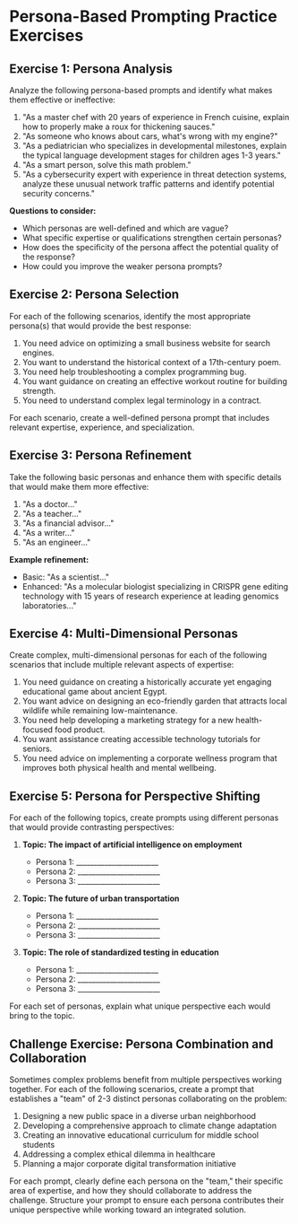 # Persona-Based Prompting Practice Exercises

## Exercise 1: Persona Analysis

Analyze the following persona-based prompts and identify what makes them effective or ineffective:

1. "As a master chef with 20 years of experience in French cuisine, explain how to properly make a roux for thickening sauces."
2. "As someone who knows about cars, what's wrong with my engine?"
3. "As a pediatrician who specializes in developmental milestones, explain the typical language development stages for children ages 1-3 years."
4. "As a smart person, solve this math problem."
5. "As a cybersecurity expert with experience in threat detection systems, analyze these unusual network traffic patterns and identify potential security concerns."

**Questions to consider:**
- Which personas are well-defined and which are vague?
- What specific expertise or qualifications strengthen certain personas?
- How does the specificity of the persona affect the potential quality of the response?
- How could you improve the weaker persona prompts?

## Exercise 2: Persona Selection

For each of the following scenarios, identify the most appropriate persona(s) that would provide the best response:

1. You need advice on optimizing a small business website for search engines.
2. You want to understand the historical context of a 17th-century poem.
3. You need help troubleshooting a complex programming bug.
4. You want guidance on creating an effective workout routine for building strength.
5. You need to understand complex legal terminology in a contract.

For each scenario, create a well-defined persona prompt that includes relevant expertise, experience, and specialization.

## Exercise 3: Persona Refinement

Take the following basic personas and enhance them with specific details that would make them more effective:

1. "As a doctor..."
2. "As a teacher..."
3. "As a financial advisor..."
4. "As a writer..."
5. "As an engineer..."

**Example refinement:**
- Basic: "As a scientist..."
- Enhanced: "As a molecular biologist specializing in CRISPR gene editing technology with 15 years of research experience at leading genomics laboratories..."

## Exercise 4: Multi-Dimensional Personas

Create complex, multi-dimensional personas for each of the following scenarios that include multiple relevant aspects of expertise:

1. You need guidance on creating a historically accurate yet engaging educational game about ancient Egypt.
2. You want advice on designing an eco-friendly garden that attracts local wildlife while remaining low-maintenance.
3. You need help developing a marketing strategy for a new health-focused food product.
4. You want assistance creating accessible technology tutorials for seniors.
5. You need advice on implementing a corporate wellness program that improves both physical health and mental wellbeing.

## Exercise 5: Persona for Perspective Shifting

For each of the following topics, create prompts using different personas that would provide contrasting perspectives:

1. **Topic: The impact of artificial intelligence on employment**
   - Persona 1: _______________________
   - Persona 2: _______________________
   - Persona 3: _______________________

2. **Topic: The future of urban transportation**
   - Persona 1: _______________________
   - Persona 2: _______________________
   - Persona 3: _______________________

3. **Topic: The role of standardized testing in education**
   - Persona 1: _______________________
   - Persona 2: _______________________
   - Persona 3: _______________________

For each set of personas, explain what unique perspective each would bring to the topic.

## Challenge Exercise: Persona Combination and Collaboration

Sometimes complex problems benefit from multiple perspectives working together. For each of the following scenarios, create a prompt that establishes a "team" of 2-3 distinct personas collaborating on the problem:

1. Designing a new public space in a diverse urban neighborhood
2. Developing a comprehensive approach to climate change adaptation
3. Creating an innovative educational curriculum for middle school students
4. Addressing a complex ethical dilemma in healthcare
5. Planning a major corporate digital transformation initiative

For each prompt, clearly define each persona on the "team," their specific area of expertise, and how they should collaborate to address the challenge. Structure your prompt to ensure each persona contributes their unique perspective while working toward an integrated solution.
